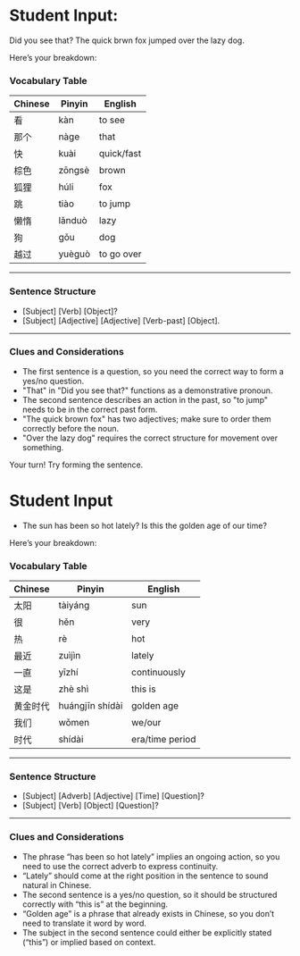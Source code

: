 # Student Input: 
Did you see that? The quick brwn fox jumped over the lazy dog.

Here’s your breakdown:  

### Vocabulary Table  

| Chinese  | Pinyin  | English       |  
|----------|--------|---------------|  
| 看       | kàn    | to see        |  
| 那个     | nàge   | that          |  
| 快       | kuài   | quick/fast    |  
| 棕色     | zōngsè | brown         |  
| 狐狸     | húli   | fox           |  
| 跳       | tiào   | to jump       |  
| 懒惰     | lǎnduò | lazy          |  
| 狗       | gǒu    | dog           |  
| 越过     | yuèguò | to go over    |  

---

### Sentence Structure  

- [Subject] [Verb] [Object]?  
- [Subject] [Adjective] [Adjective] [Verb-past] [Object].  

---

### Clues and Considerations  

- The first sentence is a question, so you need the correct way to form a yes/no question.  
- "That" in "Did you see that?" functions as a demonstrative pronoun.  
- The second sentence describes an action in the past, so "to jump" needs to be in the correct past form.  
- "The quick brown fox" has two adjectives; make sure to order them correctly before the noun.  
- "Over the lazy dog" requires the correct structure for movement over something.  

Your turn! Try forming the sentence.



# Student Input
- The sun has been so hot lately? Is this the golden age of our time?


Here’s your breakdown:  

### Vocabulary Table  

| Chinese  | Pinyin  | English            |  
|----------|--------|--------------------|  
| 太阳     | tàiyáng | sun                |  
| 很       | hěn    | very               |  
| 热       | rè     | hot                |  
| 最近     | zuìjìn | lately             |  
| 一直     | yīzhí  | continuously       |  
| 这是     | zhè shì | this is            |  
| 黄金时代 | huángjīn shídài | golden age     |  
| 我们     | wǒmen  | we/our             |  
| 时代     | shídài | era/time period    |  

---

### Sentence Structure  

- [Subject] [Adverb] [Adjective] [Time] [Question]?  
- [Subject] [Verb] [Object] [Question]?  

---

### Clues and Considerations  

- The phrase “has been so hot lately” implies an ongoing action, so you need to use the correct adverb to express continuity.  
- “Lately” should come at the right position in the sentence to sound natural in Chinese.  
- The second sentence is a yes/no question, so it should be structured correctly with “this is” at the beginning.  
- “Golden age” is a phrase that already exists in Chinese, so you don’t need to translate it word by word.  
- The subject in the second sentence could either be explicitly stated (“this”) or implied based on context.  
